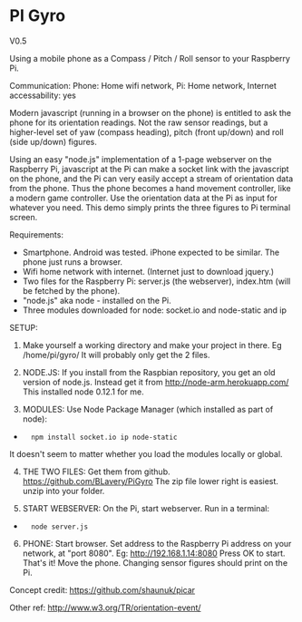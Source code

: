 # PI Gyro
V0.5

Using a mobile phone as a Compass / Pitch / Roll sensor to your Raspberry Pi.

Communication: Phone: Home wifi network,   Pi: Home network,    Internet accessability: yes

Modern javascript (running in a browser on the phone) is entitled to ask the
phone for its orientation readings. Not the raw sensor readings, but a higher-level
set of yaw (compass heading), pitch (front up/down) and roll (side up/down) figures.

Using an easy "node.js" implementation of a 1-page webserver on the Raspberry Pi,
javascript at the Pi can make a socket link with the javascript on the phone,
and the Pi can very easily accept a stream of orientation data from the phone.
Thus the phone becomes a hand movement controller, like a modern game controller.
Use the orientation data at the Pi as input for whatever you need.
This demo simply prints the three figures to Pi terminal screen.

Requirements:
 -  Smartphone. Android was tested. iPhone expected to be similar. The phone just runs a browser.
 -  Wifi home network with internet. (Internet just to download jquery.)
 -  Two files for the Raspberry Pi:   server.js (the webserver), index.htm (will be fetched by the phone).
 -  "node.js" aka node - installed on the Pi.
 -  Three modules downloaded for node:  socket.io  and  node-static  and  ip

SETUP:

1. Make yourself a working directory and make your project in there.  Eg /home/pi/gyro/
It will probably only get the 2 files.

2. NODE.JS:  If you install from the Raspbian repository, you get an old version of node.js. Instead get it from
       http://node-arm.herokuapp.com/
This installed node 0.12.1 for me.

3. MODULES:  Use Node Package Manager (which installed as part of node):
 -       npm install socket.io ip node-static
It doesn't seem to matter whether you load the modules locally or global.

4. THE TWO FILES:  Get them from github.
        https://github.com/BLavery/PiGyro
The zip file lower right is easiest. unzip into your folder.

5. START WEBSERVER:  On the Pi, start webserver. Run in a terminal:
 -       node server.js

6. PHONE: Start browser. Set address to the Raspberry Pi address on your network, at "port 8080". Eg:
       http://192.168.1.14:8080
Press OK to start.
That's it!
Move the phone. Changing sensor figures should print on the Pi.



Concept credit:
        https://github.com/shaunuk/picar

Other ref:
        http://www.w3.org/TR/orientation-event/
